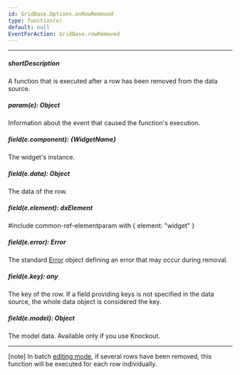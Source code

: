 ```yaml
---
id: GridBase.Options.onRowRemoved
type: function(e)
default: null
EventForAction: GridBase.rowRemoved
---
```

---
##### shortDescription
A function that is executed after a row has been removed from the data source.

##### param(e): Object
Information about the event that caused the function's execution.

##### field(e.component): {WidgetName}
The widget's instance.

##### field(e.data): Object
The data of the row.

##### field(e.element): dxElement
#include common-ref-elementparam with { element: "widget" }

##### field(e.error): Error
The standard <a href="https://developer.mozilla.org/en-US/docs/Web/JavaScript/Reference/Global_Objects/Error" target="_blank">Error</a> object defining an error that may occur during removal.

##### field(e.key): any
The key of the row. If a field providing keys is not specified in the data source, the whole data object is considered the key.

##### field(e.model): Object
The model data. Available only if you use Knockout.

---
[note] In batch [editing mode](/api-reference/10%20UI%20Widgets/GridBase/1%20Configuration/editing/mode.md '{basewidgetpath}/Configuration/editing/#mode'), if several rows have been removed, this function will be executed for each row individually.